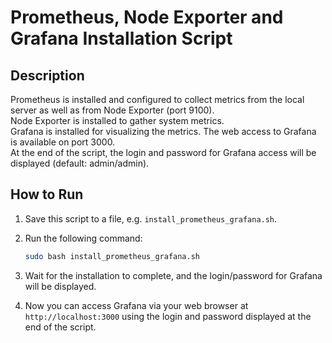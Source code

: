 # Prometheus, Node Exporter and Grafana Installation Script

## Description

Prometheus is installed and configured to collect metrics from the local server as well as from Node Exporter (port 9100).  
Node Exporter is installed to gather system metrics.  
Grafana is installed for visualizing the metrics. The web access to Grafana is available on port 3000.  
At the end of the script, the login and password for Grafana access will be displayed (default: admin/admin).

## How to Run

1. Save this script to a file, e.g. `install_prometheus_grafana.sh`.
2. Run the following command:

    ```bash
    sudo bash install_prometheus_grafana.sh
    ```

3. Wait for the installation to complete, and the login/password for Grafana will be displayed.

4. Now you can access Grafana via your web browser at `http://localhost:3000` using the login and password displayed at the end of the script.

